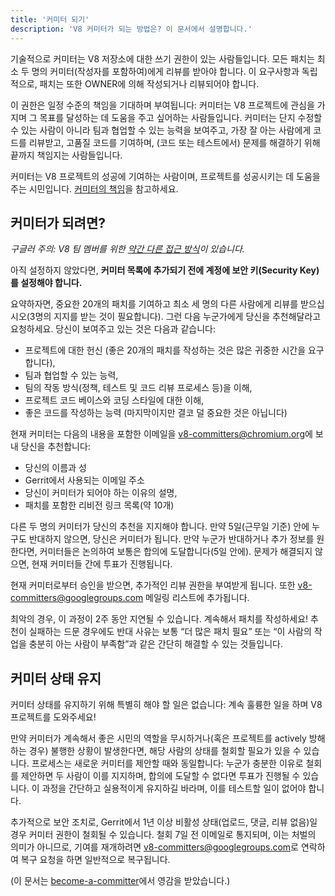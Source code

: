 ```yaml
---
title: '커미터 되기'
description: 'V8 커미터가 되는 방법은? 이 문서에서 설명합니다.'
---
```

기술적으로 커미터는 V8 저장소에 대한 쓰기 권한이 있는 사람들입니다. 모든 패치는 최소 두 명의 커미터(작성자를 포함하여)에게 리뷰를 받아야 합니다. 이 요구사항과 독립적으로, 패치는 또한 OWNER에 의해 작성되거나 리뷰되어야 합니다.

이 권한은 일정 수준의 책임을 기대하며 부여됩니다: 커미터는 V8 프로젝트에 관심을 가지며 그 목표를 달성하는 데 도움을 주고 싶어하는 사람들입니다. 커미터는 단지 수정할 수 있는 사람이 아니라 팀과 협업할 수 있는 능력을 보여주고, 가장 잘 아는 사람에게 코드를 리뷰받고, 고품질 코드를 기여하며, (코드 또는 테스트에서) 문제를 해결하기 위해 끝까지 책임지는 사람들입니다.

커미터는 V8 프로젝트의 성공에 기여하는 사람이며, 프로젝트를 성공시키는 데 도움을 주는 시민입니다. [커미터의 책임](/docs/committer-responsibility)을 참고하세요.

## 커미터가 되려면?

*구글러 주의: V8 팀 멤버를 위한 [약간 다른 접근 방식](http://go/v8/setup_permissions.md)이 있습니다.*

아직 설정하지 않았다면, **커미터 목록에 추가되기 전에 계정에 보안 키(Security Key)를 설정해야 합니다.**

요약하자면, 중요한 20개의 패치를 기여하고 최소 세 명의 다른 사람에게 리뷰를 받으십시오(3명의 지지를 받는 것이 필요합니다). 그런 다음 누군가에게 당신을 추천해달라고 요청하세요. 당신이 보여주고 있는 것은 다음과 같습니다:

- 프로젝트에 대한 헌신 (좋은 20개의 패치를 작성하는 것은 많은 귀중한 시간을 요구합니다),
- 팀과 협업할 수 있는 능력,
- 팀의 작동 방식(정책, 테스트 및 코드 리뷰 프로세스 등)을 이해,
- 프로젝트 코드 베이스와 코딩 스타일에 대한 이해,
- 좋은 코드를 작성하는 능력 (마지막이지만 결코 덜 중요한 것은 아닙니다)

현재 커미터는 다음의 내용을 포함한 이메일을 [v8-committers@chromium.org](mailto:v8-committers@chromium.org)에 보내 당신을 추천합니다:

- 당신의 이름과 성
- Gerrit에서 사용되는 이메일 주소
- 당신이 커미터가 되어야 하는 이유의 설명,
- 패치를 포함한 리비전 링크 목록(약 10개)

다른 두 명의 커미터가 당신의 추천을 지지해야 합니다. 만약 5일(근무일 기준) 안에 누구도 반대하지 않으면, 당신은 커미터가 됩니다. 만약 누군가 반대하거나 추가 정보를 원한다면, 커미터들은 논의하여 보통은 합의에 도달합니다(5일 안에). 문제가 해결되지 않으면, 현재 커미터들 간에 투표가 진행됩니다.

현재 커미터로부터 승인을 받으면, 추가적인 리뷰 권한을 부여받게 됩니다. 또한 [v8-committers@googlegroups.com](mailto:v8-committers@googlegroups.com) 메일링 리스트에 추가됩니다.

최악의 경우, 이 과정이 2주 동안 지연될 수 있습니다. 계속해서 패치를 작성하세요! 추천이 실패하는 드문 경우에도 반대 사유는 보통 “더 많은 패치 필요” 또는 “이 사람의 작업을 충분히 아는 사람이 부족함”과 같은 간단히 해결할 수 있는 것들입니다.

## 커미터 상태 유지

커미터 상태를 유지하기 위해 특별히 해야 할 일은 없습니다: 계속 훌륭한 일을 하며 V8 프로젝트를 도와주세요!

만약 커미터가 계속해서 좋은 시민의 역할을 무시하거나(혹은 프로젝트를 actively 방해하는 경우) 불행한 상황이 발생한다면, 해당 사람의 상태를 철회할 필요가 있을 수 있습니다. 프로세스는 새로운 커미터를 제안할 때와 동일합니다: 누군가 충분한 이유로 철회를 제안하면 두 사람이 이를 지지하며, 합의에 도달할 수 없다면 투표가 진행될 수 있습니다. 이 과정을 간단하고 실용적이게 유지하길 바라며, 이를 테스트할 일이 없어야 합니다.

추가적으로 보안 조치로, Gerrit에서 1년 이상 비활성 상태(업로드, 댓글, 리뷰 없음)일 경우 커미터 권한이 철회될 수 있습니다. 철회 7일 전 이메일로 통지되며, 이는 처벌의 의미가 아니므로, 기여를 재개하려면 [v8-committers@googlegroups.com](mailto:v8-committers@googlegroups.com)로 연락하여 복구 요청을 하면 일반적으로 복구됩니다.

(이 문서는 [become-a-committer](https://dev.chromium.org/getting-involved/become-a-committer)에서 영감을 받았습니다.)
